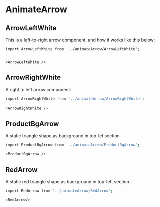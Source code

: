 # AnimateArrow

## ArrowLeftWhite

This is a left-to-right arrow component, and how it works like this below:

```
import ArrowLeftWhite from '../animateArrow/ArrowLeftWhite';


<ArrowLeftWhite />
```

## ArrowRightWhite

A right to left arrow component:

```bash
import ArrowRightWhite from '../animateArrow/ArrowRightWhite';

<ArrowRightWhite />
```

## ProductBgArrow

A static triangle shape as background in top-let section

```bash
import ProductBgArrow from '../animateArrow/ProductBgArrow';

<ProductBgArrow />
```

## RedArrow

A static red triangle shape as background in top-left section.

```bash
import RedArrow from '../animateArrow/RedArrow';

<RedArrow/>
```



